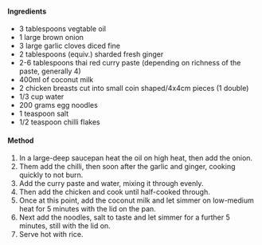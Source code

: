 #### Ingredients

* 3 tablespoons vegtable oil
* 1 large brown onion
* 3 large garlic cloves diced fine
* 2 tablespoons (equiv.) sharded fresh ginger
* 2-6 tablespoons thai red curry paste (depending on richness of the paste, generally 4)
* 400ml of coconut milk
* 2 chicken breasts cut into small coin shaped/4x4cm pieces (1 double)
* 1/3 cup water
* 200 grams egg noodles
* 1 teaspoon salt
* 1/2 teaspoon chilli flakes

#### Method

1. In a large-deep saucepan heat the oil on high heat, then add the onion.
1. Them add the chilli, then soon after the garlic and ginger, cooking quickly to not burn.
1. Add the curry paste and water, mixing it through evenly.
1. Then add the chicken and cook until half-cooked through.
1. Once at this point, add the coconut milk and let simmer on low-medium heat for 5 minutes with the lid on the pan.
1. Next add the noodles, salt to taste and let simmer for a further 5 minutes, still with the lid on.
1. Serve hot with rice.
